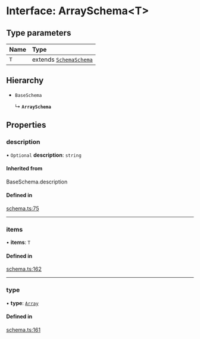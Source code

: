 # Interface: ArraySchema<T\>

## Type parameters

| Name | Type |
| :------ | :------ |
| `T` | extends [`Schema`](../types/Schema.md)[`Schema`](../types/Schema.md) |

## Hierarchy

- `BaseSchema`

  ↳ **`ArraySchema`**

## Properties

### description

• `Optional` **description**: `string`

#### Inherited from

BaseSchema.description

#### Defined in

[schema.ts:75](https://github.com/coda/packs-sdk/blob/main/schema.ts#L75)

___

### items

• **items**: `T`

#### Defined in

[schema.ts:162](https://github.com/coda/packs-sdk/blob/main/schema.ts#L162)

___

### type

• **type**: [`Array`](../enums/ValueType.md#array)

#### Defined in

[schema.ts:161](https://github.com/coda/packs-sdk/blob/main/schema.ts#L161)
